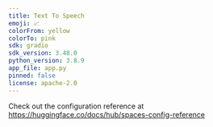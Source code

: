 ```yaml
---
title: Text To Speech
emoji: 📈
colorFrom: yellow
colorTo: pink
sdk: gradio
sdk_version: 3.48.0
python_version: 3.8.9
app_file: app.py
pinned: false
license: apache-2.0
---
```


Check out the configuration reference at https://huggingface.co/docs/hub/spaces-config-reference
